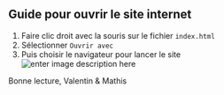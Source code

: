 ## Guide pour ouvrir le site internet

 1. Faire clic droit avec la souris sur le fichier `index.html`
 2. Sélectionner `Ouvrir avec`
 3. Puis choisir le navigateur pour lancer le site 
 ![enter image description here](https://i.imgur.com/VwpgOJ9.png)
 
 Bonne lecture,
 Valentin & Mathis
